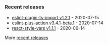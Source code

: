 

### Recent releases
<!-- recent_releases starts -->
* [eslint-plugin-ts-import v1.2.1](https://github.com/bradennapier/eslint-plugin-ts-import/releases/tag/v1.2.1) - 2020-07-15
* [eslint-plus-action v3.4.1-beta.1](https://github.com/bradennapier/eslint-plus-action/releases/tag/v3.4.1-beta.1) - 2020-07-14
* [react-style-vars v1.1.1](https://github.com/bradennapier/react-style-vars/releases/tag/v1.1.1) - 2020-06-14
<!-- recent_releases ends -->
More [recent releases](https://github.com/bradennapier/bradennapier/blob/main/releases.md)

